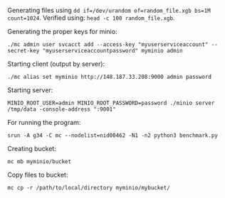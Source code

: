 Generating files using `dd if=/dev/urandom of=random_file.xgb bs=1M count=1024`. Verified using: `head -c 100 random_file.xgb`.

Generating the proper keys for minio:
```
./mc admin user svcacct add --access-key "myuserserviceaccount" --secret-key "myuserserviceaccountpassword" myminio admin
```

Starting client (output by server):
```
./mc alias set myminio http://148.187.33.208:9000 admin password
```

Starting server:
```
MINIO_ROOT_USER=admin MINIO_ROOT_PASSWORD=password ./minio server /tmp/data -console-address ":9001"
```

For running the program:
```
srun -A g34 -C mc --nodelist=nid00462 -N1 -n2 python3 benchmark.py
```

Creating bucket:
```
mc mb myminio/bucket
```

Copy files to bucket:
```
mc cp -r /path/to/local/directory myminio/mybucket/
```
